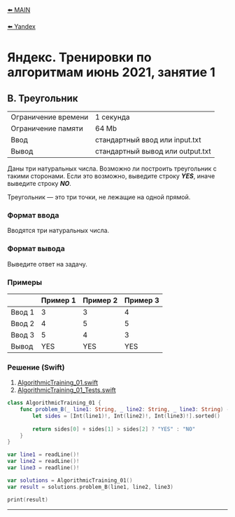[⬅️ MAIN][main]

[⬅️ Yandex][Yandex]  

# Яндекс. Тренировки по алгоритмам июнь 2021, занятие 1

## B. Треугольник

|||
|-----------------------|-----------------------------------|
|Ограничение времени    |1 секунда                          |
|Ограничение памяти     |64 Mb                              |
|Ввод                   |стандартный ввод или input.txt     |
|Вывод                  |стандартный вывод или output.txt   |


Даны три натуральных числа. Возможно ли построить треугольник с такими сторонами. Если это возможно, выведите строку ***YES***, иначе выведите строку ***NO***.

Треугольник — это три точки, не лежащие на одной прямой.


### Формат ввода
Вводятся три натуральных числа.


### Формат вывода
Выведите ответ на задачу.


### Примеры
|       |Пример 1 |Пример 2 |Пример 3 |
|-------|---------|---------|---------|
|Ввод 1 |3        |3        |4        |
|Ввод 2 |4        |5        |5        |
|Ввод 3 |5        |4        |3        |
|Вывод  |YES      |YES      |YES      |


### Решение (Swift)

1. [AlgorithmicTraining_01.swift][AlgorithmicTraining_01]
2. [AlgorithmicTraining_01_Tests.swift][AlgorithmicTraining_01_Tests]

```swift
class AlgorithmicTraining_01 {
    func problem_B(_ line1: String, _ line2: String, _ line3: String) -> String {
        let sides = [Int(line1)!, Int(line2)!, Int(line3)!].sorted()
        
        return sides[0] + sides[1] > sides[2] ? "YES" : "NO"
    }
}

var line1 = readLine()!
var line2 = readLine()!
var line3 = readline()!

var solutions = AlgorithmicTraining_01()
var result = solutions.problem_B(line1, line2, line3)

print(result)
```

---
[main]: ./../../../README.md
[Yandex]: ./../../README.md

[AlgorithmicTraining_01]: ./../../YandexTasks.Swift/YandexTasks/Sources/YandexTasks/AlgorithmicTraining_01.swift

[AlgorithmicTraining_01_Tests]: ./../../YandexTasks.Swift/YandexTasks/Tests/YandexTasksTests/AlgorithmicTraining_01_Tests.swift